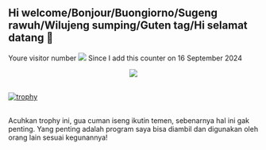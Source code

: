 ## Hi welcome/Bonjour/Buongiorno/Sugeng rawuh/Wilujeng sumping/Guten tag/Hi selamat datang 👋

Youre visitor number
![](https://komarev.com/ghpvc/?username=Paradiess-svg)
Since I add this counter on 16 September 2024

<div id="header" align="center">
  <img src="https://media.giphy.com/media/xT9IgzoKnwFNmISR8I/giphy.gif?cid=ecf05e475qoahk4kvjx1hj9v9kcgwuz6tptn5oonmlc902bg&ep=v1_gifs_related&rid=giphy.gif&ct=g"/>
</div>
<br>

[![trophy](https://github-profile-trophy.vercel.app/?username=Paradiess-svg)](https://github.com/ryo-ma/github-profile-trophy)

<br>
Acuhkan trophy ini, gua cuman iseng ikutin temen, sebenarnya hal ini gak penting.
Yang penting adalah program saya bisa diambil dan digunakan oleh orang lain sesuai kegunannya!
